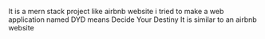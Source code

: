 It is a mern stack project like airbnb website i tried to make a web application named DYD means Decide Your Destiny It is similar to an airbnb website

